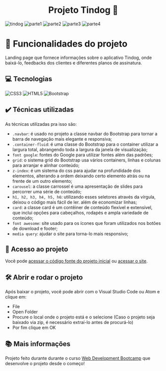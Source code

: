 <h1 align="center"> Projeto Tindog 🐶 </h1>

![tindog](https://user-images.githubusercontent.com/97979883/176716210-6fe91ccf-e2f3-4eea-a69f-2b4512134a83.JPG) 
![parte1](https://user-images.githubusercontent.com/97979883/176727032-321e53bb-7538-4c69-a129-d294f26297ff.JPG)
![parte2](https://user-images.githubusercontent.com/97979883/176727046-f2157af0-99ff-412d-8fdd-9b2ac3a5b980.JPG)
![parte3](https://user-images.githubusercontent.com/97979883/176731303-6ad23634-2acd-4ed0-9df8-e27b4ce6b932.JPG)
![parte4](https://user-images.githubusercontent.com/97979883/176731089-ff83a380-7c81-4727-8354-376dfdb48c4f.png)


# 🔨 Funcionalidades do projeto

Landing page que fornece informações sobre o aplicativo Tindog, onde baixá-lo, feedbacks dos clientes e diferentes planos de assinatura.


## 💻 Tecnologias

![CSS3](https://img.shields.io/badge/css3-%231572B6.svg?style=for-the-badge&logo=css3&logoColor=white) ![HTML5](https://img.shields.io/badge/html5-%23E34F26.svg?style=for-the-badge&logo=html5&logoColor=white) ![Bootstrap](https://img.shields.io/badge/bootstrap-%23563D7C.svg?style=for-the-badge&logo=bootstrap&logoColor=white)


## ✔️ Técnicas utilizadas

As técnicas utilizadas pra isso são:

- `.navbar`: é usado no projeto a classe navbar do Bootstrap para tornar a barra de navegação mais elegante e responsiva;
- `.container-fluid`: é uma classe do Bootstrap para o container utilizar a largura total, abrangendo toda a largura da janela de visualização;
- `font google`: fontes do Google para utilizar fontes além das padrões;
- `grid`: o sistema grid do Bootstrap usa vários containers, linhas e colunas para arranjar e alinhar conteúdo;
- `z-index`: é um sistema do css para ajudar na profundidade dos elementos, alterando a ordem deixando certo elemento atrás ou na frente de um outro elemento;
- `carousel`: a classe carrossel é uma apresentação de slides para percorrer uma série de conteúdo;
- `h1, h2, h3, h4, h5, h6`: utilizando esses seletores através da vírgula, deixou o código mais fácil de ler. além de economizar linhas;
- `card`: a classe card é um contêiner de conteúdo flexível e extensível, que inclui opções para cabeçalhos, rodapés e ampla variedade de conteúdo;
- `font awesome`: site usado para os ícones que foram utilizados nos botões de download e footer;
- `media query`: ajudar o site para torna-lo mais responsivo;

## 📁 Acesso ao projeto

Você pode [acessar o código fonte do projeto inicial](https://github.com/rodrigoMedeiros0/Tindog-projeto) ou [acessar o site](https://rodrigomedeiros0.github.io/Tindog-projeto/).

## 🛠️ Abrir e rodar o projeto

Após baixar o projeto, você pode abrir com o Visual Studio Code ou Atom e clique em:

- File
- Open Folder
- Procure o local onde o projeto está e o selecione (Caso o projeto seja baixado via zip, é necessário extraí-lo antes de procurá-lo)
- Por fim clique em OK

## 📚 Mais informações 

Projeto feito durante durante o curso [Web Development Bootcamp](https://www.udemy.com/course/the-complete-web-development-bootcamp/) que desenvolve o projeto desde o começo!



